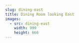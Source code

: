 ```yaml
---
slug: dining-east
title: Dining Room looking East
images:
  - src: dining-east
    width: 999
    height: 666
---
```

